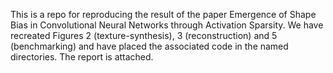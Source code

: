 This is a repo for reproducing the result of the paper Emergence of Shape Bias in Convolutional Neural Networks through Activation Sparsity.
We have recreated Figures 2 (texture-synthesis), 3 (reconstruction) and 5 (benchmarking) and have placed the associated code in the named directories.
The report is attached.
